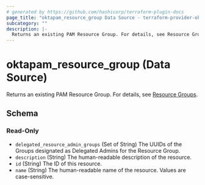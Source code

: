 ```yaml
---
# generated by https://github.com/hashicorp/terraform-plugin-docs
page_title: "oktapam_resource_group Data Source - terraform-provider-oktapam"
subcategory: ""
description: |-
  Returns an existing PAM Resource Group. For details, see Resource Groups https://help.okta.com/okta_help.htm?type=oie&id=ext-pam-resource-groups.
---
```


# oktapam_resource_group (Data Source)

Returns an existing PAM Resource Group. For details, see [Resource Groups](https://help.okta.com/okta_help.htm?type=oie&id=ext-pam-resource-groups).



<!-- schema generated by tfplugindocs -->
## Schema

### Read-Only

- `delegated_resource_admin_groups` (Set of String) The UUIDs of the Groups designated as Delegated Admins for the Resource Group.
- `description` (String) The human-readable description of the resource.
- `id` (String) The ID of this resource.
- `name` (String) The human-readable name of the resource. Values are case-sensitive.


